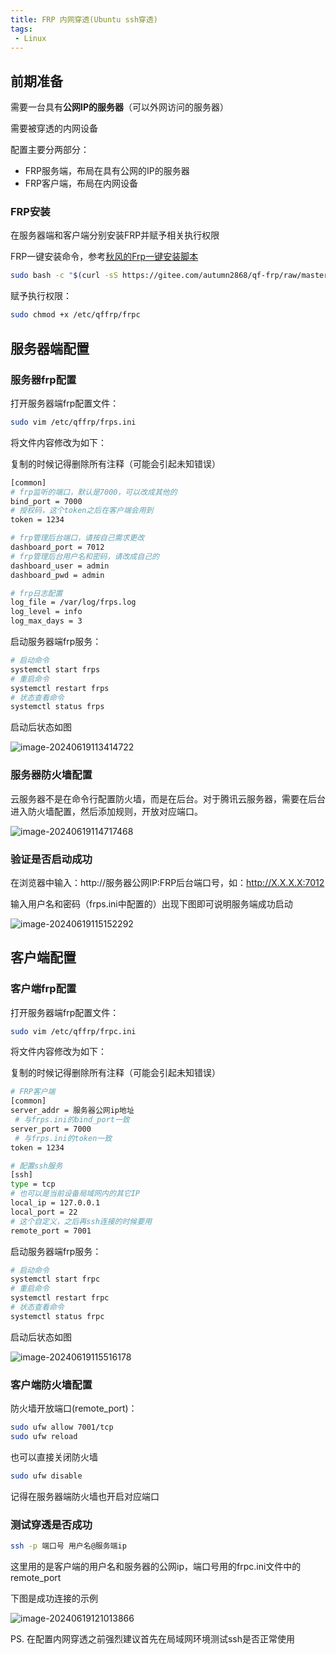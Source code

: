 ```yaml
---
title: FRP 内网穿透(Ubuntu ssh穿透)
tags:
 - Linux
---
```


## 前期准备

需要一台具有**公网IP的服务器**（可以外网访问的服务器）

需要被穿透的内网设备

配置主要分两部分：

- FRP服务端，布局在具有公网的IP的服务器
- FRP客户端，布局在内网设备

### FRP安装

在服务器端和客户端分别安装FRP并赋予相关执行权限

FRP一键安装命令，参考[秋风的Frp一键安装脚本](https://www.right.com.cn/forum/thread-7668427-1-1.html)

``` bash
sudo bash -c "$(curl -sS https://gitee.com/autumn2868/qf-frp/raw/master/qf_frp-install.sh)"
```

赋予执行权限：

```bash
sudo chmod +x /etc/qffrp/frpc
```

## 服务器端配置

### 服务器frp配置

打开服务器端frp配置文件：

```bash
sudo vim /etc/qffrp/frps.ini
```

将文件内容修改为如下：

复制的时候记得删除所有注释（可能会引起未知错误）

```bash
[common]
# frp监听的端口，默认是7000，可以改成其他的
bind_port = 7000
# 授权码，这个token之后在客户端会用到
token = 1234

# frp管理后台端口，请按自己需求更改
dashboard_port = 7012
# frp管理后台用户名和密码，请改成自己的
dashboard_user = admin
dashboard_pwd = admin

# frp日志配置
log_file = /var/log/frps.log
log_level = info
log_max_days = 3
```

启动服务器端frp服务：

```bash
# 启动命令
systemctl start frps
# 重启命令
systemctl restart frps
# 状态查看命令
systemctl status frps
```

启动后状态如图

![image-20240619113414722](https://yeyi0003.oss-cn-hangzhou.aliyuncs.com/image-20240619113414722.png)

### 服务器防火墙配置

云服务器不是在命令行配置防火墙，而是在后台。对于腾讯云服务器，需要在后台进入防火墙配置，然后添加规则，开放对应端口。

![image-20240619114717468](https://yeyi0003.oss-cn-hangzhou.aliyuncs.com/image-20240619114717468.png)

### 验证是否启动成功

在浏览器中输入：http://服务器公网IP:FRP后台端口号，如：http://X.X.X.X:7012

输入用户名和密码（frps.ini中配置的）出现下图即可说明服务端成功启动

![image-20240619115152292](https://yeyi0003.oss-cn-hangzhou.aliyuncs.com/image-20240619115152292.png)

## 客户端配置

### 客户端frp配置

打开服务器端frp配置文件：

```bash
sudo vim /etc/qffrp/frpc.ini
```

将文件内容修改为如下：

复制的时候记得删除所有注释（可能会引起未知错误）

```bash
# FRP客户端
[common]
server_addr = 服务器公网ip地址
 # 与frps.ini的bind_port一致
server_port = 7000
 # 与frps.ini的token一致
token = 1234

# 配置ssh服务
[ssh]
type = tcp
# 也可以是当前设备局域网内的其它IP
local_ip = 127.0.0.1
local_port = 22
# 这个自定义，之后再ssh连接的时候要用
remote_port = 7001
```

启动服务器端frp服务：

```bash
# 启动命令
systemctl start frpc
# 重启命令
systemctl restart frpc
# 状态查看命令
systemctl status frpc
```

启动后状态如图

![image-20240619115516178](https://yeyi0003.oss-cn-hangzhou.aliyuncs.com/image-20240619115516178.png)

### 客户端防火墙配置

防火墙开放端口(remote_port)：

```bash
sudo ufw allow 7001/tcp
sudo ufw reload
```

也可以直接关闭防火墙

```bash
sudo ufw disable
```

记得在服务器端防火墙也开启对应端口

### 测试穿透是否成功

```bash
ssh -p 端口号 用户名@服务端ip
```

这里用的是客户端的用户名和服务器的公网ip，端口号用的frpc.ini文件中的remote_port

下图是成功连接的示例

![image-20240619121013866](https://yeyi0003.oss-cn-hangzhou.aliyuncs.com/image-20240619121013866.png)

PS. 在配置内网穿透之前强烈建议首先在局域网环境测试ssh是否正常使用

